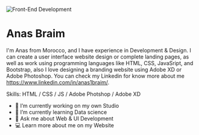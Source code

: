 
![Front-End Development ](https://pbs.twimg.com/profile_banners/1372180056739561478/1635721578/600x200)

# Anas Braim 
I'm Anas from Morocco, and I have experience in Development & Design. I can create a user interface website design or complete landing pages, as well as work using programming languages like HTML, CSS, JavaSript, and Bootstrap, also I love designing a branding website using Adobe XD or Adobe Photoshop. You can check my Linkedin for know more about me https://www.linkedin.com/in/anas1braim/.

Skills: HTML / CSS / JS / Adobe Photshop / Adobe XD

- 🔭 I’m currently working on my own Studio 
- 🌱 I’m currently learning Data science 
- 💬 Ask me about Web & UI Development 
- 💻 Learn more about me on my Website 




